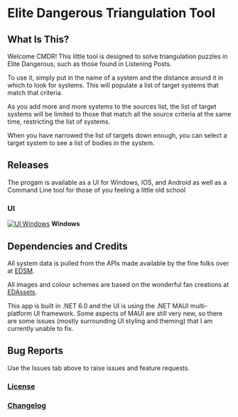 # Elite Dangerous Triangulation Tool

## What Is This?

Welcome CMDR! This little tool is designed to solve triangulation puzzles in Elite Dangerous, such as those found in Listening Posts.

To use it, simply put in the name of a system and the distance around it in which to look for systems. This will populate a list of target systems that match that criteria.

As you add more and more systems to the sources list, the list of target systems will be limited to those that match all the source criteria at the same time, restricting the list of systems.

When you have narrowed the list of targets down enough, you can select a target system to see a list of bodies in the system.

## Releases

The progam is available as a UI for Windows, IOS, and Android as well as a Command Line tool for those of you feeling a little old school

### UI

[![UI Windows](https://github.com/JeremyBarber/EDSystemTriangulationTool/actions/workflows/dotnet.yml/badge.svg)](https://github.com/JeremyBarber/EDSystemTriangulationTool/actions/workflows/dotnet.yml) **Windows** 

## Dependencies and Credits

All system data is pulled from the APIs made available by the fine folks over at [EDSM](https://www.edsm.net/).

All images and colour schemes are based on the wonderful fan creations at [EDAssets](https://edassets.org/#/).

This app is built in .NET 6.0 and the UI is using the .NET MAUI multi-platform UI framework. Some aspects of MAUI are still very new, so there are some issues (mostly surrounding UI styling and theming) that I am currently unable to fix.

## Bug Reports

Use the Issues tab above to raise issues and feature requests.

### [License](LICENSE)

### [Changelog](CHANGELOG.md)
